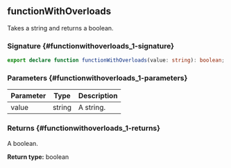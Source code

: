 ## functionWithOverloads

Takes a string and returns a boolean.

### Signature {#functionwithoverloads_1-signature}

```typescript
export declare function functionWithOverloads(value: string): boolean;
```

### Parameters {#functionwithoverloads_1-parameters}

| Parameter | Type | Description |
| --- | --- | --- |
| value | string | A string. |

### Returns {#functionwithoverloads_1-returns}

A boolean.

**Return type:** boolean
